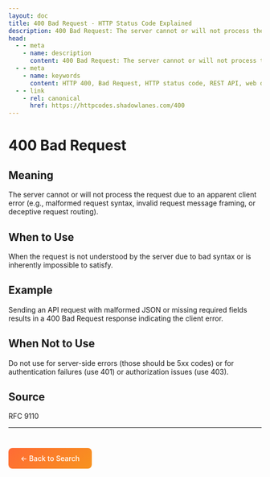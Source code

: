 ```yaml
---
layout: doc
title: 400 Bad Request - HTTP Status Code Explained
description: 400 Bad Request: The server cannot or will not process the request due to an apparent client error (e.g., malformed request syntax, invalid request message f...
head:
  - - meta
    - name: description
      content: 400 Bad Request: The server cannot or will not process the request due to an apparent client error (e.g., malformed request syntax, invalid request message f...
  - - meta
    - name: keywords
      content: HTTP 400, Bad Request, HTTP status code, REST API, web development
  - - link
    - rel: canonical
      href: https://httpcodes.shadowlanes.com/400
---
```


<script setup>
const structuredData = {
  "@context": "https://schema.org",
  "@type": "TechArticle",
  "headline": "400 Bad Request - HTTP Status Code",
  "description": "The server cannot or will not process the request due to an apparent client error (e.g., malformed request syntax, invalid request message framing, or deceptive request routing).",
  "url": "https://httpcodes.shadowlanes.com/400",
  "keywords": "HTTP 400, Bad Request, HTTP status code",
  "articleBody": "The server cannot or will not process the request due to an apparent client error (e.g., malformed request syntax, invalid request message framing, or deceptive request routing). When the request is not understood by the server due to bad syntax or is inherently impossible to satisfy.",
  "publisher": {
    "@type": "Organization",
    "name": "HTTP Codes Explainer"
  }
}
</script>

<script type="application/ld+json" v-html="JSON.stringify(structuredData)"></script>

# 400 Bad Request

## Meaning

The server cannot or will not process the request due to an apparent client error (e.g., malformed request syntax, invalid request message framing, or deceptive request routing).

## When to Use

When the request is not understood by the server due to bad syntax or is inherently impossible to satisfy.

## Example

Sending an API request with malformed JSON or missing required fields results in a 400 Bad Request response indicating the client error.

## When Not to Use

Do not use for server-side errors (those should be 5xx codes) or for authentication failures (use 401) or authorization issues (use 403).

## Source

RFC 9110

---

<div style="margin-top: 40px;">
  <a href="/" style="display: inline-block; padding: 12px 24px; background: linear-gradient(135deg, #ff6b35, #f7931e); color: white; text-decoration: none; border-radius: 8px; font-weight: 500;">← Back to Search</a>
</div>

